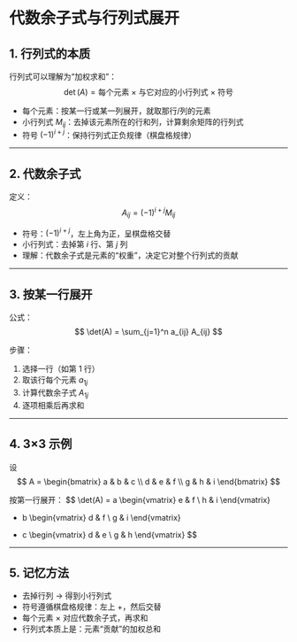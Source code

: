# 代数余子式与行列式展开

## 1. 行列式的本质
行列式可以理解为“加权求和”：
$$
\det(A) = \text{每个元素 × 与它对应的小行列式 × 符号}
$$

- 每个元素：按某一行或某一列展开，就取那行/列的元素  
- 小行列式 $M_{ij}$：去掉该元素所在的行和列，计算剩余矩阵的行列式  
- 符号 $(-1)^{i+j}$：保持行列式正负规律（棋盘格规律）  

---

## 2. 代数余子式
定义：
$$
A_{ij} = (-1)^{i+j} M_{ij}
$$

- 符号：$(-1)^{i+j}$，左上角为正，呈棋盘格交替  
- 小行列式：去掉第 $i$ 行、第 $j$ 列  
- 理解：代数余子式是元素的“权重”，决定它对整个行列式的贡献  

---

## 3. 按某一行展开
公式：
$$
\det(A) = \sum_{j=1}^n a_{ij} A_{ij}
$$

步骤：
1. 选择一行（如第 1 行）  
2. 取该行每个元素 $a_{1j}$  
3. 计算代数余子式 $A_{1j}$  
4. 逐项相乘后再求和  

---

## 4. 3×3 示例
设
$$
A = \begin{bmatrix}
a & b & c \\
d & e & f \\
g & h & i
\end{bmatrix}
$$

按第一行展开：
$$
\det(A) = a \begin{vmatrix} e & f \\ h & i \end{vmatrix}
- b \begin{vmatrix} d & f \\ g & i \end{vmatrix}
+ c \begin{vmatrix} d & e \\ g & h \end{vmatrix}
$$

---

## 5. 记忆方法
- 去掉行列 → 得到小行列式  
- 符号遵循棋盘格规律：左上 +，然后交替  
- 每个元素 × 对应代数余子式，再求和  
- 行列式本质上是：元素“贡献”的加权总和
